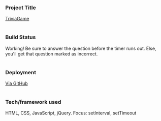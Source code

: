 ### Project Title 
  <u>TriviaGame</u>
<br><br>

### Build Status 
  Working! Be sure to answer the question before the timer runs out. Else, you'll get that question marked as incorrect. 
<br><br>

### Deployment
  [Via GitHub](https://bermessa.github.io/07-TriviaGame/trivia.html)
<br><br>

### Tech/framework used 
  HTML, CSS, JavaScript, jQuery. Focus: setInterval, setTimeout 
  
